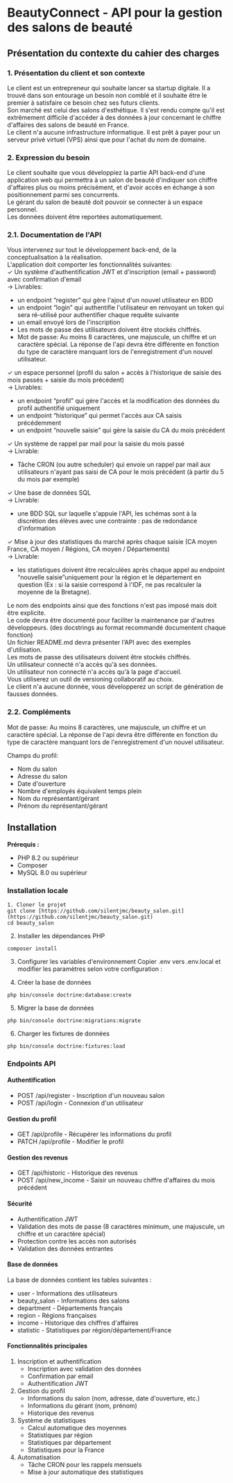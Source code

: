 # BeautyConnect - API pour la gestion des salons de beauté

## Présentation du contexte du cahier des charges

### 1. Présentation du client et son contexte  
Le client est un entrepreneur qui souhaite lancer sa startup digitale.
Il a trouvé dans son entourage un besoin non comblé et il souhaite être le premier à satisfaire ce besoin chez ses futurs clients.  
Son marché est celui des salons d'esthétique. Il s'est rendu compte qu'il est extrêmement difficile d'accéder à des données à jour concernant le chiffre d'affaires des salons de beauté en France.  
Le client n'a aucune infrastructure informatique. Il est prêt à payer pour un serveur privé virtuel (VPS) ainsi que pour l'achat du nom de domaine.

### 2. Expression du besoin
Le client souhaite que vous développiez la partie API back-end d'une application web qui permettra à un salon de beauté d'indiquer son chiffre d'affaires plus ou moins précisément, et d'avoir accès en échange à son positionnement parmi ses concurrents.  
Le gérant du salon de beauté doit pouvoir se connecter à un espace personnel.  
Les données doivent être reportées automatiquement.  

### 2.1. Documentation de l'API  
Vous intervenez sur tout le développement back-end, de la conceptualisation à la réalisation.  
L'application doit comporter les fonctionnalités suivantes:  
✓ Un système d'authentification JWT et d'inscription (email + password) avec confirmation d'email  
→ Livrables:  
* un endpoint “register” qui gère l'ajout d'un nouvel utilisateur en BDD  
* un endpoint “login” qui authentifie l'utilisateur en renvoyant un token qui sera ré-utilisé pour authentifier chaque requête suivante  
* un email envoyé lors de l'inscription  
* Les mots de passe des utilisateurs doivent être stockés chiffrés.  
* Mot de passe: Au moins 8 caractères, une majuscule, un chiffre et un caractère spécial. La réponse de l'api devra être différente en fonction du type de caractère manquant lors de l'enregistrement d'un nouvel utilisateur.  

✓ un espace personnel (profil du salon + accès à l'historique de saisie des mois passés + saisie du mois précédent)  
→ Livrables:  
* un endpoint “profil” qui gère l'accès et la modification des données du profil authentifié uniquement  
* un endpoint “historique” qui permet l'accès aux CA saisis précédemment  
* un endpoint “nouvelle saisie” qui gère la saisie du CA du mois précédent  

✓ Un système de rappel par mail pour la saisie du mois passé  
→ Livrable:  
* Tâche CRON (ou autre scheduler) qui envoie un rappel par mail aux utilisateurs n'ayant pas saisi de CA pour le mois précédent (à partir du 5 du mois par exemple)  

✓ Une base de données SQL  
→ Livrable:  
* une BDD SQL sur laquelle s'appuie l'API, les schémas sont à la discrétion des élèves avec une contrainte : pas de redondance d'information  

✓ Mise à jour des statistiques du marché après chaque saisie (CA moyen France, CA moyen / Régions, CA moyen / Départements)  
→ Livrable:  
* les statistiques doivent être recalculées après chaque appel au endpoint “nouvelle saisie”uniquement pour la région et le département en question (Ex : si la saisie correspond à l'IDF, ne pas recalculer la moyenne de la Bretagne).  

Le nom des endpoints ainsi que des fonctions n'est pas imposé mais doit être explicite.  
Le code devra être documenté pour faciliter la maintenance par d'autres développeurs. (des docstrings au format recommandé documentent chaque fonction)  
Un fichier README.md devra présenter l'API avec des exemples d'utilisation.  
Les mots de passe des utilisateurs doivent être stockés chiffrés.  
Un utilisateur connecté n'a accès qu'à ses données.  
Un utilisateur non connecté n'a accès qu'à la page d'accueil.  
Vous utiliserez un outil de versioning collaboratif au choix.  
Le client n'a aucune donnée, vous développerez un script de génération de fausses données.  

### 2.2. Compléments  
Mot de passe: Au moins 8 caractères, une majuscule, un chiffre et un caractère spécial. La réponse de l'api devra être différente en fonction du type de caractère manquant lors de l'enregistrement d'un nouvel utilisateur.  

Champs du profil:
- Nom du salon
- Adresse du salon
- Date d'ouverture
- Nombre d'employés équivalent temps plein
- Nom du représentant/gérant
- Prénom du représentant/gérant

## Installation
**Prérequis :**
- PHP 8.2 ou supérieur
- Composer
- MySQL 8.0 ou supérieur

### Installation locale
```
1. Cloner le projet
git clone [https://github.com/silentjmc/beauty_salon.git](https://github.com/silentjmc/beauty_salon.git)
cd beauty_salon
```

2. Installer les dépendances PHP
```
composer install
```

3. Configurer les variables d'environnement 
Copier .env vers .env.local et modifier les paramètres selon votre configuration :

4. Créer la base de données
```
php bin/console doctrine:database:create
```

5. Migrer la base de données
```
php bin/console doctrine:migrations:migrate
```

6. Charger les fixtures de données
```
php bin/console doctrine:fixtures:load
```

### Endpoints API

#### Authentification
* POST /api/register - Inscription d'un nouveau salon
* POST /api/login - Connexion d'un utilisateur

#### Gestion du profil
* GET /api/profile - Récupérer les informations du profil
* PATCH /api/profile - Modifier le profil

#### Gestion des revenus
* GET /api/historic - Historique des revenus
* POST /api/new_income - Saisir un nouveau chiffre d'affaires du mois précédent

#### Sécurité
* Authentification JWT
* Validation des mots de passe (8 caractères minimum, une majuscule, un chiffre et un caractère spécial)
* Protection contre les accès non autorisés
* Validation des données entrantes

#### Base de données
La base de données contient les tables suivantes :
* user - Informations des utilisateurs
* beauty_salon - Informations des salons
* department - Départements français
* region - Régions françaises
* income - Historique des chiffres d'affaires
* statistic - Statistiques par région/département/France

#### Fonctionnalités principales
1. Inscription et authentification
    * Inscription avec validation des données
    * Confirmation par email
    * Authentification JWT
2. Gestion du profil
    * Informations du salon (nom, adresse, date d'ouverture, etc.)
    * Informations du gérant (nom, prénom)
    * Historique des revenus
3. Système de statistiques
    * Calcul automatique des moyennes
    * Statistiques par région
    * Statistiques par département
    * Statistiques pour la France
4. Automatisation
    * Tâche CRON pour les rappels mensuels
    * Mise à jour automatique des statistiques

